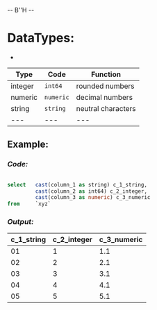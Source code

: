 -- B''H --

# DataTypes:

-

|Type|Code|Function|
|---|---|---|
|integer|`int64`|rounded numbers
|numeric|`numeric`|decimal numbers
|string|`string`|neutral characters
|---|---|---|

## Example:
### *Code:*

```SQL

select   cast(column_1 as string) c_1_string,      
         cast(column_2 as int64) c_2_integer,
         cast(column_3 as numeric) c_3_numeric 
from     `xyz`
```

### *Output:*

|c_1_string|c_2_integer|c_3_numeric|
|---|---|---|
| 01 | 1 | 1.1 |
| 02 | 2 | 2.1 |
| 03 | 3 | 3.1 |
| 04 | 4 | 4.1 |
| 05 | 5 | 5.1 |